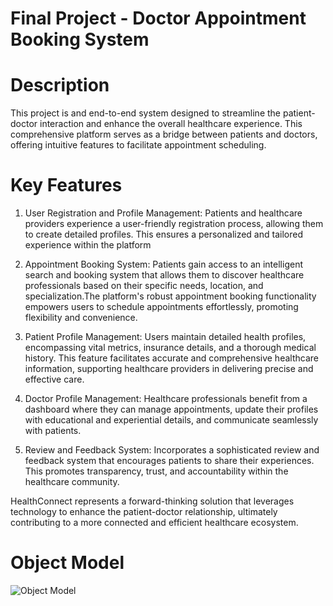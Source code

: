 # Final Project - Doctor Appointment Booking System

# Description
This project is and end-to-end system designed to streamline the patient-doctor interaction and enhance the overall healthcare experience. This comprehensive platform serves as a bridge between patients and doctors, offering intuitive features to facilitate appointment scheduling.

# Key Features
1) User Registration and Profile Management: Patients and healthcare providers experience a user-friendly registration process, allowing them to create detailed profiles. This ensures a personalized and tailored experience within the platform

2) Appointment Booking System: Patients gain access to an intelligent search and booking system that allows them to discover healthcare professionals based on their specific needs, location, and specialization.The platform's robust appointment booking functionality empowers users to schedule appointments effortlessly, promoting flexibility and convenience.

3) Patient Profile Management: Users maintain detailed health profiles, encompassing vital metrics, insurance details, and a thorough medical history. This feature facilitates accurate and comprehensive healthcare information, supporting healthcare providers in delivering precise and effective care.

4) Doctor Profile Management: Healthcare professionals benefit from a dashboard where they can manage appointments, update their profiles with educational and experiential details, and communicate seamlessly with patients.

5) Review and Feedback System: Incorporates a sophisticated review and feedback system that encourages patients to share their experiences. This promotes transparency, trust, and accountability within the healthcare community.

HealthConnect represents a forward-thinking solution that leverages technology to enhance the patient-doctor relationship, ultimately contributing to a more connected and efficient healthcare ecosystem.

# Object Model
![Object Model](/docs/objectModel/objectModel.jpeg)